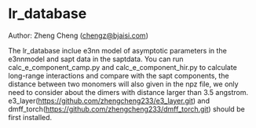 # lr_database
Author: Zheng Cheng (chengz@bjaisi.com)

The lr_database inclue e3nn model of asymptotic parameters in the e3nnmodel and sapt data in the saptdata. You can run calc_e_component_camp.py and calc_e_component_hir.py to calculate long-range interactions and compare with the sapt components, the distance between two monomers will also given in the npz file, we only need to consider about the dimers with distance larger than 3.5 angstrom. e3_layer(https://github.com/zhengcheng233/e3_layer.git) and dmff_torch(https://github.com/zhengcheng233/dmff_torch.git) should be first installed. 



